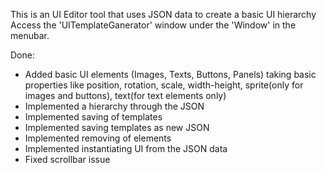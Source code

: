 This is an UI Editor tool that uses JSON data to create a basic UI hierarchy
Access the 'UITemplateGanerator' window under the 'Window' in the menubar.

Done:
* Added basic UI elements (Images, Texts, Buttons, Panels) taking basic properties like position, rotation, scale, width-height, sprite(only for images and buttons), text(for text elements only)
* Implemented a hierarchy through the JSON
* Implemented saving of templates
* Implemented saving templates as new JSON
* Implemented removing of elements
* Implemented instantiating UI from the JSON data
* Fixed scrollbar issue
